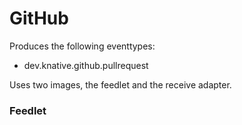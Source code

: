 GitHub
======

Produces the following eventtypes:

- dev.knative.github.pullrequest

Uses two images, the feedlet and the receive adapter.

### Feedlet

